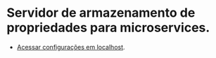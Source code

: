 # Servidor de armazenamento de propriedades para microservices.

- [Acessar configurações em localhost](http://localhost:8888/greeting-service/default).
